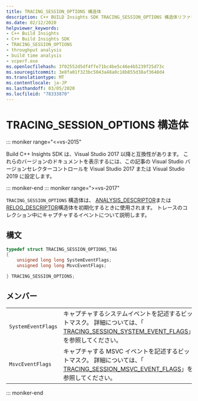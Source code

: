 ```yaml
---
title: TRACING_SESSION_OPTIONS 構造体
description: C++ BUILD Insights SDK TRACING_SESSION_OPTIONS 構造体リファレンス。
ms.date: 02/12/2020
helpviewer_keywords:
- C++ Build Insights
- C++ Build Insights SDK
- TRACING_SESSION_OPTIONS
- throughput analysis
- build time analysis
- vcperf.exe
ms.openlocfilehash: 3f02552d5df4ffe71bc4be5c46e4b5239f25d73c
ms.sourcegitcommit: 3e8fa01f323bc5043a48a0c18b855d38af3648d4
ms.translationtype: MT
ms.contentlocale: ja-JP
ms.lasthandoff: 03/05/2020
ms.locfileid: "78333870"
---
```

# <a name="tracing_session_options-structure"></a>TRACING_SESSION_OPTIONS 構造体

::: moniker range="<=vs-2015"

Build C++ Insights SDK は、Visual Studio 2017 以降と互換性があります。 これらのバージョンのドキュメントを表示するには、この記事の Visual Studio バージョンセレクターコントロールを Visual Studio 2017 または Visual Studio 2019 に設定します。

::: moniker-end
::: moniker range=">=vs-2017"

`TRACING_SESSION_OPTIONS` 構造体は、 [ANALYSIS_DESCRIPTOR](analysis-descriptor-struct.md)または[RELOG_DESCRIPTOR](relog-descriptor-struct.md)構造体を初期化するときに使用されます。 トレースのコレクション中にキャプチャするイベントについて説明します。

## <a name="syntax"></a>構文

```cpp
typedef struct TRACING_SESSION_OPTIONS_TAG
{
    unsigned long long SystemEventFlags;
    unsigned long long MsvcEventFlags;

} TRACING_SESSION_OPTIONS;
```

## <a name="members"></a>メンバー

|  |  |
|--|--|
| `SystemEventFlags` | キャプチャするシステムイベントを記述するビットマスク。 詳細については、「 [TRACING_SESSION_SYSTEM_EVENT_FLAGS](tracing-session-system-event-flags-constants.md)」を参照してください。 |
| `MsvcEventFlags` | キャプチャする MSVC イベントを記述するビットマスク。 詳細については、「 [TRACING_SESSION_MSVC_EVENT_FLAGS](tracing-session-msvc-event-flags-constants.md)」を参照してください。 |

::: moniker-end
